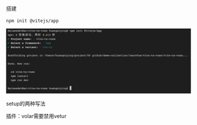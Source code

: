 搭建

`npm init @vitejs/app`

<img src="README.assets/截屏2021-06-04 下午6.44.14.png" alt="截屏2021-06-04 下午6.44.14" style="zoom:50%;" />

setup的两种写法

插件：volar需要禁用vetur